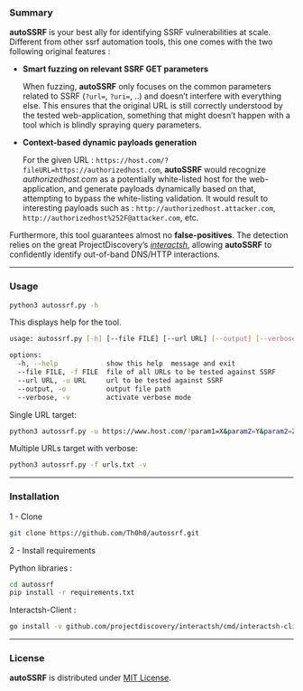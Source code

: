 ### Summary

**autoSSRF** is your best ally for identifying SSRF vulnerabilities at scale. Different from other ssrf automation tools, this one comes with the two following original features :

- **Smart fuzzing on relevant SSRF GET parameters**
    
    When fuzzing, **autoSSRF** only focuses on the common parameters related to SSRF (`?url=`, `?uri=`, ..) and doesn’t interfere with everything else. This ensures that the original URL is still correctly understood by the tested web-application, something that might doesn’t happen with a tool which is blindly spraying query parameters.
    
- **Context-based dynamic payloads generation**
    
    For the given URL : `https://host.com/?fileURL=https://authorizedhost.com`, **autoSSRF** would recognize *authorizedhost.com* as a potentially white-listed host for the web-application, and generate payloads dynamically based on that, attempting to bypass the white-listing validation. 
    It would result to interesting payloads such as : `http://authorizedhost.attacker.com`, `http://authorizedhost%252F@attacker.com`, etc.
    

Furthermore, this tool guarantees almost no **false-positives**. The detection relies on the great ProjectDiscovery’s *[interactsh](https://github.com/projectdiscovery/interactsh)*, allowing **autoSSRF** to confidently identify out-of-band DNS/HTTP interactions.

---

### Usage

```bash
python3 autossrf.py -h
```

This displays help for the tool.

```bash
usage: autossrf.py [-h] [--file FILE] [--url URL] [--output] [--verbose]

options:
  -h, --help            show this help  message and exit
  --file FILE, -f FILE  file of all URLs to be tested against SSRF
  --url URL, -u URL     url to be tested against SSRF
  --output, -o          output file path
  --verbose, -v         activate verbose mode
```

Single URL target: 

```bash
python3 autossrf.py -u https://www.host.com/?param1=X&param2=Y&param2=Z
```

Multiple URLs target with verbose: 

```bash
python3 autossrf.py -f urls.txt -v
```

---

### Installation

1 - Clone 

```bash
git clone https://github.com/Th0h0/autossrf.git
```

2  - Install requirements

Python libraries :
```bash
cd autossrf 
pip install -r requirements.txt
```
Interactsh-Client :
```bash
go install -v github.com/projectdiscovery/interactsh/cmd/interactsh-client@latest
```


---

### License

**autoSSRF** is distributed under [MIT License](https://github.com/Th0h0/autossrf/blob/master/LICENSE.md).
